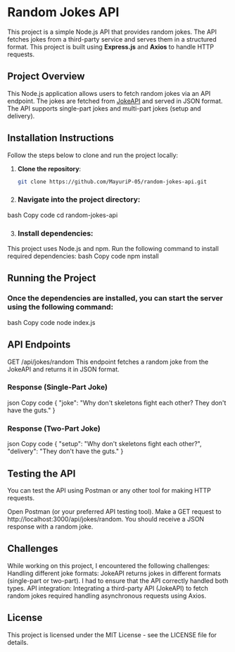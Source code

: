 # Random Jokes API

This project is a simple Node.js API that provides random jokes. The API fetches jokes from a third-party service and serves them in a structured format. This project is built using **Express.js** and **Axios** to handle HTTP requests.

## Project Overview

This Node.js application allows users to fetch random jokes via an API endpoint. The jokes are fetched from [JokeAPI](https://v2.jokeapi.dev/) and served in JSON format. The API supports single-part jokes and multi-part jokes (setup and delivery).

## Installation Instructions

Follow the steps below to clone and run the project locally:

1. **Clone the repository**:
   ```bash
   git clone https://github.com/MayuriP-05/random-jokes-api.git

2. ### Navigate into the project directory:
bash
Copy code
cd random-jokes-api

3. ### Install dependencies:
This project uses Node.js and npm. Run the following command to install required dependencies:
bash
Copy code
npm install

## Running the Project
### Once the dependencies are installed, you can start the server using the following command:
bash
Copy code
node index.js


## API Endpoints
GET /api/jokes/random
This endpoint fetches a random joke from the JokeAPI and returns it in JSON format.

### Response (Single-Part Joke)
json
Copy code
{
    "joke": "Why don't skeletons fight each other? They don't have the guts."
}
### Response (Two-Part Joke)
json
Copy code
{
    "setup": "Why don't skeletons fight each other?",
    "delivery": "They don't have the guts."
}
## Testing the API
You can test the API using Postman or any other tool for making HTTP requests.

Open Postman (or your preferred API testing tool).
Make a GET request to http://localhost:3000/api/jokes/random.
You should receive a JSON response with a random joke.

## Challenges
While working on this project, I encountered the following challenges:
Handling different joke formats: JokeAPI returns jokes in different formats (single-part or two-part). I had to ensure that the API correctly handled both types.
API integration: Integrating a third-party API (JokeAPI) to fetch random jokes required handling asynchronous requests using Axios.
## License
This project is licensed under the MIT License - see the LICENSE file for details.
